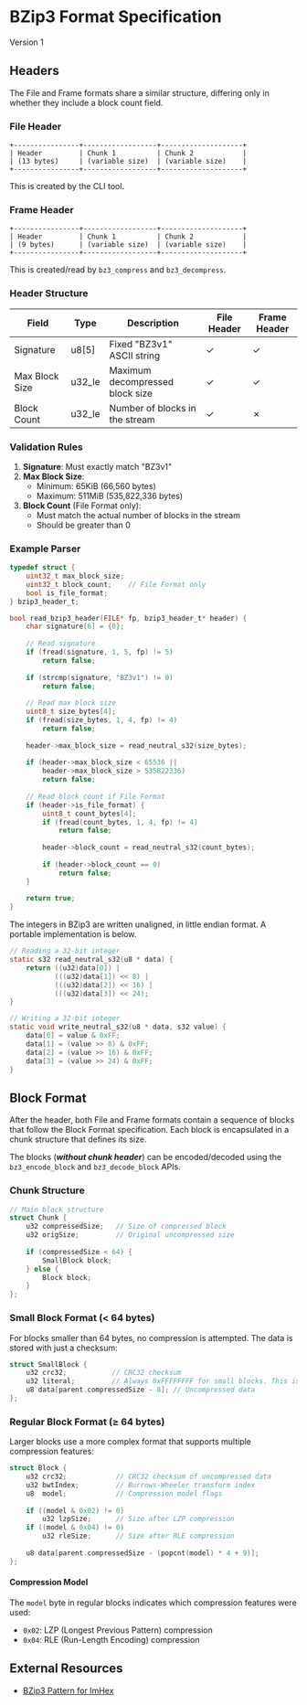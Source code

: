 # BZip3 Format Specification

Version 1

## Headers

The File and Frame formats share a similar structure, differing only in whether they include a
block count field.

### File Header

```
+----------------+------------------+--------------------+
| Header         | Chunk 1          | Chunk 2            |
| (13 bytes)     | (variable size)  | (variable size)    |
+----------------+------------------+--------------------+
```

This is created by the CLI tool.

### Frame Header

```
+----------------+------------------+--------------------+
| Header         | Chunk 1          | Chunk 2            |
| (9 bytes)      | (variable size)  | (variable size)    |
+----------------+------------------+--------------------+
```

This is created/read by `bz3_compress` and `bz3_decompress`.

### Header Structure

| Field          | Type   | Description                     | File Header | Frame Header |
| -------------- | ------ | ------------------------------- | ----------- | ------------ |
| Signature      | u8[5]  | Fixed "BZ3v1" ASCII string      | ✓           | ✓            |
| Max Block Size | u32_le | Maximum decompressed block size | ✓           | ✓            |
| Block Count    | u32_le | Number of blocks in the stream  | ✓           | ✗            |

### Validation Rules

1. **Signature**: Must exactly match "BZ3v1"
2. **Max Block Size**:
   - Minimum: 65KiB (66,560 bytes)
   - Maximum: 511MiB (535,822,336 bytes)
3. **Block Count** (File Format only):
   - Must match the actual number of blocks in the stream
   - Should be greater than 0

### Example Parser

```c
typedef struct {
    uint32_t max_block_size;
    uint32_t block_count;    // File Format only
    bool is_file_format;
} bzip3_header_t;

bool read_bzip3_header(FILE* fp, bzip3_header_t* header) {
    char signature[6] = {0};
    
    // Read signature
    if (fread(signature, 1, 5, fp) != 5)
        return false;
        
    if (strcmp(signature, "BZ3v1") != 0)
        return false;
        
    // Read max block size
    uint8_t size_bytes[4];
    if (fread(size_bytes, 1, 4, fp) != 4)
        return false;
        
    header->max_block_size = read_neutral_s32(size_bytes);
    
    if (header->max_block_size < 65536 || 
        header->max_block_size > 535822336)
        return false;
    
    // Read block count if File Format
    if (header->is_file_format) {
        uint8_t count_bytes[4];
        if (fread(count_bytes, 1, 4, fp) != 4)
            return false;
            
        header->block_count = read_neutral_s32(count_bytes);
        
        if (header->block_count == 0)
            return false;
    }
    
    return true;
}
```

The integers in BZip3 are written unaligned, in little endian format.
A portable implementation is below.

```c
// Reading a 32-bit integer
static s32 read_neutral_s32(u8 * data) {
    return ((u32)data[0]) | 
           (((u32)data[1]) << 8) | 
           (((u32)data[2]) << 16) | 
           (((u32)data[3]) << 24);
}

// Writing a 32-bit integer
static void write_neutral_s32(u8 * data, s32 value) {
    data[0] = value & 0xFF;
    data[1] = (value >> 8) & 0xFF;
    data[2] = (value >> 16) & 0xFF;
    data[3] = (value >> 24) & 0xFF;
}
```

## Block Format

After the header, both File and Frame formats contain a sequence of blocks that follow the Block
Format specification. Each block is encapsulated in a chunk structure that defines its size.

The blocks (***without chunk header***) can be encoded/decoded using the `bz3_encode_block`
and `bz3_decode_block` APIs.

### Chunk Structure

```c
// Main block structure
struct Chunk {
    u32 compressedSize;   // Size of compressed block
    u32 origSize;         // Original uncompressed size
        
    if (compressedSize < 64) {
        SmallBlock block;
    } else {
        Block block;
    }
};
```

### Small Block Format (< 64 bytes)

For blocks smaller than 64 bytes, no compression is attempted. The data is stored with just a checksum:

```c
struct SmallBlock {
    u32 crc32;           // CRC32 checksum
    u32 literal;         // Always 0xFFFFFFFF for small blocks. This is basically an invalid `bwtIndex`
    u8 data[parent.compressedSize - 8]; // Uncompressed data
};
```

### Regular Block Format (≥ 64 bytes)

Larger blocks use a more complex format that supports multiple compression features:

```c
struct Block {
    u32 crc32;            // CRC32 checksum of uncompressed data
    u32 bwtIndex;         // Burrows-Wheeler transform index
    u8  model;            // Compression model flags
    
    if ((model & 0x02) != 0)     
        u32 lzpSize;      // Size after LZP compression
    if ((model & 0x04) != 0)     
        u32 rleSize;      // Size after RLE compression
        
    u8 data[parent.compressedSize - (popcnt(model) * 4 + 9)];
};
```

#### Compression Model

The `model` byte in regular blocks indicates which compression features were used:

- `0x02`: LZP (Longest Previous Pattern) compression
- `0x04`: RLE (Run-Length Encoding) compression

## External Resources

- [BZip3 Pattern for ImHex](https://github.com/WerWolv/ImHex-Patterns/pull/329)